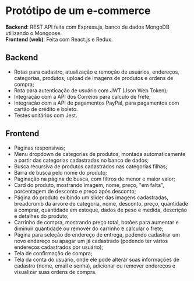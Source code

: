 # Protótipo de um e-commerce
<strong>Backend</strong>: REST API feita com Express.js, banco de dados MongoDB utilizando o Mongoose.</br>
<strong>Frontend (web)</strong>: Feita com React.js e Redux.</br>

## Backend
- Rotas para cadastro, atualização e remoção de usuários, endereços, categorias, produtos, upload de imagens de produtos e ordens de compra;
- Rota para autenticação de usuário com JWT (Json Web Token);
- Integração com a API dos Correios para calculo de frete;
- Integração com a API de pagamentos PayPal, para pagamentos com cartão de crédito e boleto.
- Testes unitários com Jest.

## Frontend
- Páginas responsivas;
- Menu dropdown de categorias de produtos, montada automaticamente a partir das categorias cadastradas no banco de dados;
- Busca recursiva de produtos cadastrados nas categorias filhas;
- Barra de busca pelo nome do produto;
- Paginação na página de busca, com filtros de menor e maior valor;
- Card do produto, mostrando imagem, nome, preço, "em falta", porcentagem de desconto e preço após desconto;
- Página do produto exibindo um slider das imagens cadastradas, breadcrumb da árvore de categoria, nome, desconto, preço, quantidade a comprar, quantidade em estoque, dados de peso e medida, descrição e detalhes do produto;
- Carrinho de compra, mostrando preço total, botões para aumentar e diminuir quantidade ou remover do carrinho e calcular o frete;
- Página para seleção do endereço de entrega, podendo cadastrar um novo endereço ou apagar um já cadastrado (podendo ter vários endereços cadastrados por usuário);
- Tela de confirmação de compra;
- Tela da conta do usuário, onde ele pode alterar suas informações de cadastro (nome, email e senha), adicionar ou remover endereços e visualizar suas ordens de compra.
